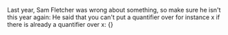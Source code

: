 Last year, Sam Fletcher was wrong about something, so make sure he isn't this year again:
He said that you can't put a quantifier over for instance x if there is already a quantifier over x:
{}